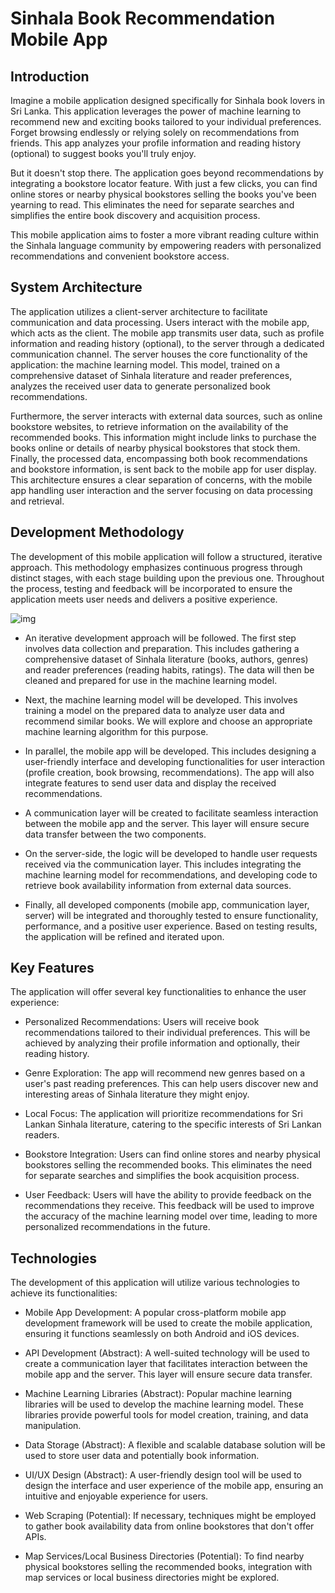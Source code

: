 # Sinhala Book Recommendation Mobile App

## Introduction

Imagine a mobile application designed specifically for Sinhala book lovers in Sri Lanka. This application leverages the power of 
machine learning to recommend new and exciting books tailored to your individual preferences. Forget browsing endlessly or relying 
solely on recommendations from friends. This app analyzes your profile information and reading history (optional) to suggest books 
you'll truly enjoy.

But it doesn't stop there. The application goes beyond recommendations by integrating a bookstore locator feature. With just a 
few clicks, you can find online stores or nearby physical bookstores selling the books you've been yearning to read. This eliminates 
the need for separate searches and simplifies the entire book discovery and acquisition process.

This mobile application aims to foster a more vibrant reading culture within the Sinhala language community by empowering readers 
with personalized recommendations and convenient bookstore access.

## System Architecture

The application utilizes a client-server architecture to facilitate communication and data processing. Users interact with the mobile 
app, which acts as the client. The mobile app transmits user data, such as profile information and reading history (optional), to the 
server through a dedicated communication channel. The server houses the core functionality of the application: the machine learning 
model. This model, trained on a comprehensive dataset of Sinhala literature and reader preferences, analyzes the received user data 
to generate personalized book recommendations.

Furthermore, the server interacts with external data sources, such as online bookstore websites, to retrieve information on the 
availability of the recommended books. This information might include links to purchase the books online or details of nearby physical 
bookstores that stock them. Finally, the processed data, encompassing both book recommendations and bookstore information, is sent back 
to the mobile app for user display. This architecture ensures a clear separation of concerns, with the mobile app handling user 
interaction and the server focusing on data processing and retrieval.

## Development Methodology

The development of this mobile application will follow a structured, iterative approach. This methodology emphasizes continuous progress 
through distinct stages, with each stage building upon the previous one. Throughout the process, testing and feedback will be 
incorporated to ensure the application meets user needs and delivers a positive experience.

![img]('https://github.com/isurudayananda/sinhala-book-recommender/raw/main/img.png')

- An iterative development approach will be followed. The first step involves data collection and preparation. This includes gathering 
a comprehensive dataset of Sinhala literature (books, authors, genres) and reader preferences (reading habits, ratings). The data 
will then be cleaned and prepared for use in the machine learning model.

- Next, the machine learning model will be developed. This involves training a model on the prepared data to analyze user data and 
recommend similar books. We will explore and choose an appropriate machine learning algorithm for this purpose.

- In parallel, the mobile app will be developed. This includes designing a user-friendly interface and developing functionalities 
for user interaction (profile creation, book browsing, recommendations). The app will also integrate features to send user data 
and display the received recommendations.

- A communication layer will be created to facilitate seamless interaction between the mobile app and the server. This layer will 
ensure secure data transfer between the two components.

- On the server-side, the logic will be developed to handle user requests received via the communication layer. This includes 
integrating the machine learning model for recommendations, and developing code to retrieve book availability information from 
external data sources.

- Finally, all developed components (mobile app, communication layer, server) will be integrated and thoroughly tested to ensure 
functionality, performance, and a positive user experience. Based on testing results, the application will be refined and iterated 
upon.

## Key Features

The application will offer several key functionalities to enhance the user experience:

- Personalized Recommendations: Users will receive book recommendations tailored to their individual preferences. This will be achieved 
by analyzing their profile information and optionally, their reading history.

- Genre Exploration: The app will recommend new genres based on a user's past reading preferences. This can help users discover new and 
interesting areas of Sinhala literature they might enjoy.

- Local Focus: The application will prioritize recommendations for Sri Lankan Sinhala literature, catering to the specific interests of 
Sri Lankan readers.

- Bookstore Integration: Users can find online stores and nearby physical bookstores selling the recommended books. This eliminates the 
need for separate searches and simplifies the book acquisition process.

- User Feedback: Users will have the ability to provide feedback on the recommendations they receive. This feedback will be used to improve 
the accuracy of the machine learning model over time, leading to more personalized recommendations in the future.

## Technologies

The development of this application will utilize various technologies to achieve its functionalities:

- Mobile App Development: A popular cross-platform mobile app development framework will be used to create the mobile application, ensuring it functions seamlessly on both Android and iOS devices.

- API Development (Abstract): A well-suited technology will be used to create a communication layer that facilitates interaction between 
the mobile app and the server. This layer will ensure secure data transfer.

- Machine Learning Libraries (Abstract): Popular machine learning libraries will be used to develop the machine learning model. These 
libraries provide powerful tools for model creation, training, and data manipulation.

- Data Storage (Abstract): A flexible and scalable database solution will be used to store user data and potentially book information.

- UI/UX Design (Abstract): A user-friendly design tool will be used to design the interface and user experience of the mobile app, ensuring an intuitive and enjoyable experience for users.

- Web Scraping (Potential): If necessary, techniques might be employed to gather book availability data from online bookstores that don't 
offer APIs.

- Map Services/Local Business Directories (Potential): To find nearby physical bookstores selling the recommended books, integration with 
map services or local business directories might be explored.
